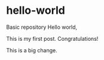 # hello-world
Basic repository
Hello world,

This is my first post. Congratulations!

This is a big change.

